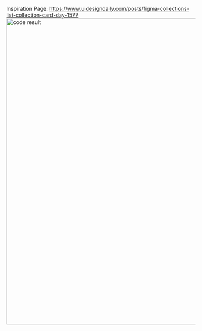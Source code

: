 Inspiration Page: https://www.uidesigndaily.com/posts/figma-collections-list-collection-card-day-1577
<img width="816" alt="code result" src="https://github.com/MihaelaGuja/Popular-collections-with-flex-box/assets/104502298/9b392849-18b4-46ed-b87d-9493dd089ff3">

